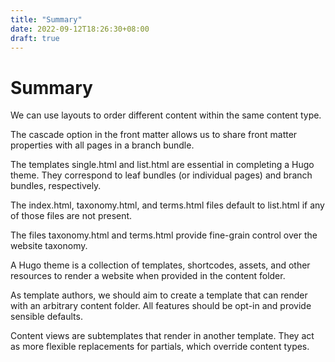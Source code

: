 ```yaml
---
title: "Summary"
date: 2022-09-12T18:26:30+08:00
draft: true
---
```


# Summary

We can use layouts to order different content within the same content type.

The cascade option in the front matter allows us to share front matter properties with all pages in a branch bundle.

The templates single.html and list.html are essential in completing a Hugo theme. They correspond to leaf bundles (or individual pages) and branch bundles, respectively.

The index.html, taxonomy.html, and terms.html files default to list.html if any of those files are not present.

The files taxonomy.html and terms.html provide fine-grain control over the website taxonomy.

A Hugo theme is a collection of templates, shortcodes, assets, and other resources to render a website when provided in the content folder.

As template authors, we should aim to create a template that can render with an arbitrary content folder. All features should be opt-in and provide sensible defaults.

Content views are subtemplates that render in another template. They act as more flexible replacements for partials, which override content types.
